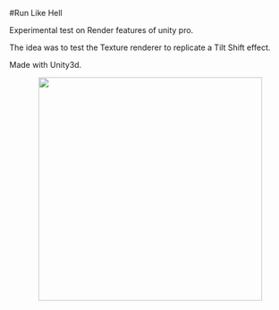 #Run Like Hell

Experimental test on Render features of unity pro.

The idea was to test the Texture renderer to replicate a Tilt Shift effect.

Made with Unity3d.

<p align="center">
  <img width="400px" src="https://dl.dropboxusercontent.com/u/4426771/portfolio/TiltShift/Screenshot%202013-12-26%2021.37.10.png" />
</p>
